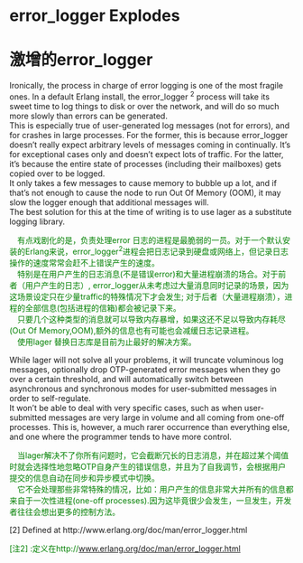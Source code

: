 # error_logger Explodes
# 激增的error_logger
Ironically, the process in charge of error logging is one of the most fragile ones. In a default Erlang install, the error_logger <sup>2</sup> process will take its sweet time to log things to disk or over the network, and will do so much more slowly than errors can be generated.<br>
This is especially true of user-generated log messages (not for errors), and for crashes in large processes. For the former, this is because error_logger doesn’t really expect arbitrary levels of messages coming in continually. It’s for exceptional cases only and doesn’t expect lots of traffic. For the latter, it’s because the entire state of processes (including their mailboxes) gets copied over to be logged.<br>
It only takes a few messages to cause memory to bubble up a lot, and if that’s not enough to cause the node to run Out Of Memory (OOM), it may slow the logger enough that additional messages will.<br>
The best solution for this at the time of writing is to use lager as a substitute logging library.
<p></p> <font color="green">
&emsp;有点戏剧化的是，负责处理error 日志的进程是最脆弱的一员。对于一个默认安装的Erlang来说，error_logger<sup>2</sup>进程会把日志记录到硬盘或网络上，但记录日志操作的速度常常会赶不上错误产生的速度。<br>
&emsp;特别是在用户产生的日志消息(不是错误error)和大量进程崩溃的场合。对于前者（用户产生的日志）, error_logger从未考虑过大量消息同时记录的场景，因为这场景设定只在少量traffic的特殊情况下才会发生; 对于后者（大量进程崩溃），进程的全部信息(包括进程的信箱)都会被记录下来。<br>
&emsp;只要几个这种类型的消息就可以导致内存暴增，如果这还不足以导致内存耗尽(Out Of Memory,OOM),额外的信息也有可能也会减缓日志记录进程。<br>
&emsp;使用lager 替换日志库是目前为止最好的解决方案。
</font> <p></p>

While lager will not solve all your problems, it will truncate voluminous log messages, optionally drop OTP-generated error messages when they go over a certain threshold, and will automatically switch between asynchronous and synchronous modes for user-submitted messages in order to self-regulate.<br>
It won’t be able to deal with very specific cases, such as when user-submitted messages are very large in volume and all coming from one-off processes. This is, however, a much rarer occurrence than everything else, and one where the programmer tends to have more control.
<p></p> <font color="green">
&emsp;当lager解决不了你所有问题时，它会截断冗长的日志消息，并在超过某个阈值时就会选择性地忽略OTP自身产生的错误信息，并且为了自我调节，会根据用户提交的信息自动在同步和异步模式中切换。
<br>
&emsp;它不会处理那些非常特殊的情况，比如：用户产生的信息非常大并所有的信息都来自于一次性进程(one-off processes).因为这毕竟很少会发生，一旦发生，开发者往往会想出更多的控制方法。
</font> <p></p>
[2] Defined at http://www.erlang.org/doc/man/error_logger.html

<p></p> <font color="green">

[注2] :定义在http://www.erlang.org/doc/man/error_logger.html
</font> <p></p>
